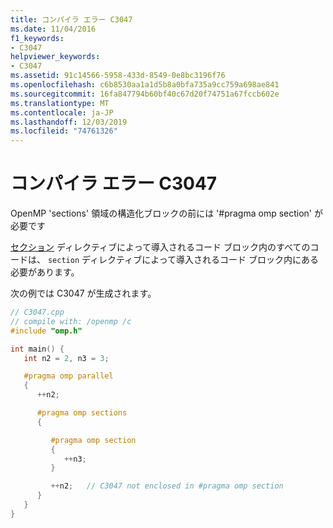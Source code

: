 ```yaml
---
title: コンパイラ エラー C3047
ms.date: 11/04/2016
f1_keywords:
- C3047
helpviewer_keywords:
- C3047
ms.assetid: 91c14566-5958-433d-8549-0e8bc3196f76
ms.openlocfilehash: c6b8530aa1a1d5b8a0bfa735a9cc759a698ae841
ms.sourcegitcommit: 16fa847794b60bf40c67d20f74751a67fccb602e
ms.translationtype: MT
ms.contentlocale: ja-JP
ms.lasthandoff: 12/03/2019
ms.locfileid: "74761326"
---
```

# <a name="compiler-error-c3047"></a>コンパイラ エラー C3047

OpenMP 'sections' 領域の構造化ブロックの前には '#pragma omp section' が必要です

[セクション](../../parallel/openmp/reference/sections-openmp.md) ディレクティブによって導入されるコード ブロック内のすべてのコードは、 `section` ディレクティブによって導入されるコード ブロック内にある必要があります。

次の例では C3047 が生成されます。

```cpp
// C3047.cpp
// compile with: /openmp /c
#include "omp.h"

int main() {
   int n2 = 2, n3 = 3;

   #pragma omp parallel
   {
      ++n2;

      #pragma omp sections
      {

         #pragma omp section
         {
            ++n3;
         }

         ++n2;   // C3047 not enclosed in #pragma omp section
      }
   }
}
```
